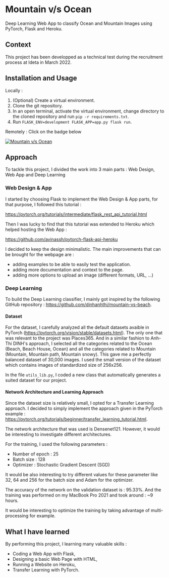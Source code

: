 # Mountain v/s Ocean

Deep Learning Web App to classify Ocean and Mountain Images using PyTorch, Flask and Heroku.

## Context

This project has been developped as a technical test during the recruitment process at Ideta in March 2022.

## Installation and Usage

Locally :

1. (Optional) Create a virtual environment.
2. Clone the git repository.
3. In an open terminal, activate the virtual environment, change directory to the cloned repository and run `pip -r requirements.txt`.
4. Run `FLASK_ENV=development FLASK_APP=app.py flask run`.

Remotely : Click on the badge below

[![Mountain v/s Ocean](https://upload.wikimedia.org/wikipedia/commons/thumb/e/ec/Heroku_logo.svg/320px-Heroku_logo.svg.png)](https://mountain-vs-ocean.herokuapp.com/)

## Approach

To tackle this project, I divided the work into 3 main parts : Web Design, Web App and Deep Learning

### Web Design & App

I started by choosing Flask to implement the Web Design & App parts, for that purpose, I followed this tutorial :

https://pytorch.org/tutorials/intermediate/flask_rest_api_tutorial.html

Then I was lucky to find that this tutorial was extended to Heroku which helped hosting the Web App :

https://github.com/avinassh/pytorch-flask-api-heroku

I decided to keep the design minimalistic. The main improvements that can be brought for the webpage are :

* adding examples to be able to easily test the application.
* adding more documentation and context to the page.
* adding more options to upload an image (different formats, URL, ...)

### Deep Learning

To build the Deep Learning classifier, I mainly got inspired by the following GitHub repository : https://github.com/dinhanhthi/mountain-vs-beach.

#### Dataset

For the dataset, I carefully analyzed all the default datasets avaible in PyTorch (https://pytorch.org/vision/stable/datasets.html). The only one that was relevant to the project was Places365. And in a similar fashion to Anh-Thi DINH's approach, I selected all the categories related to the Ocean (Beach, Beach House, Ocean) and all the categories related to Mountain (Mountain, Mountain path, Mountain snowy). This gave me a perfectly balanced dataset of 30,000 images. I used the small version of the dataset which contains images of standardized size of 256x256.

In the file `utils_lib.py`, I coded a new class that automatically generates a suited dataset for our project.

#### Network Architecture and Learning Approach

Since the dataset size is relatively small, I opted for a Transfer Learning approach. I decided to simply implement the approach given in the PyTorch example : https://pytorch.org/tutorials/beginner/transfer_learning_tutorial.html.

The network architecture that was used is Densenet121. However, it would be interesting to investigate different architectures.

For the training, I used the following parameters :

* Number of epoch : 25
* Batch size : 128
* Optimizer : Stochastic Gradient Descent (SGD)

It would be also interesting to try different values for these parameter like 32, 64 and 256 for the batch size and Adam for the optimizer.

The accuracy of the network on the validation dataset is : 95.33%.
And the training was performed on my MacBook Pro 2021 and took around : ~9 hours.

It would be interesting to optimize the training by taking advantage of multi-processing for example.

## What I have learned

By performing this project, I learning many valuable skills :

* Coding a Web App with Flask,
* Designing a basic Web Page with HTML,
* Running a Website on Heroku,
* Transfer Learning with PyTorch.
